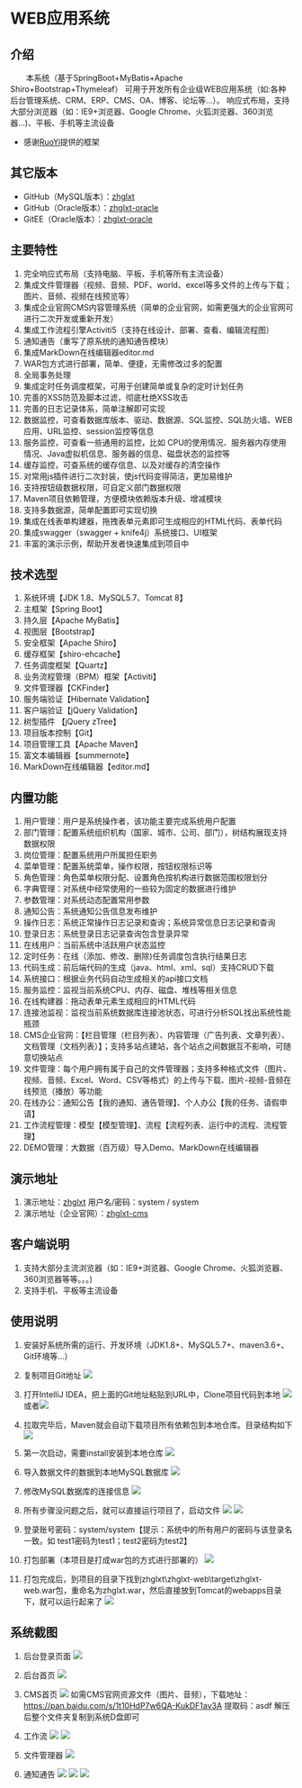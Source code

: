 # WEB应用系统

## 介绍
&emsp;&emsp;本系统（基于SpringBoot+MyBatis+Apache Shiro+Bootstrap+Thymeleaf） 可用于开发所有企业级WEB应用系统（如:各种后台管理系统、CRM、ERP、CMS、OA、博客、论坛等...）。
响应式布局，支持大部分浏览器（如：IE9+浏览器、Google Chrome、火狐浏览器、360浏览器...)、平板、手机等主流设备

- 感谢[RuoYi](https://gitee.com/y_project/RuoYi "若依")提供的框架

## 其它版本
- GitHub（MySQL版本）：[zhglxt](https://github.com/liuwy-dlsdys/zhglxt "WEB应用系统")
- GitHub（Oracle版本）：[zhglxt-oracle](https://github.com/liuwy-dlsdys/zhglxt-oracle "WEB应用系统-Oracle版本")
- GitEE（Oracle版本）：[zhglxt-oracle](https://gitee.com/liuwy_dlsdys/zhglxt-oracle "WEB应用系统-Oracle版本")

## 主要特性
1. 完全响应式布局（支持电脑、平板、手机等所有主流设备）
2. 集成文件管理器（视频、音频、PDF、world、excel等多文件的上传与下载；图片、音频、视频在线预览等）
3. 集成企业官网CMS内容管理系统（简单的企业官网，如需更强大的企业官网可进行二次开发或重新开发）
4. 集成工作流程引擎Activiti5（支持在线设计、部署、查看、编辑流程图）
5. 通知通告（重写了原系统的通知通告模块）
6. 集成MarkDown在线编辑器editor.md
7. WAR包方式进行部署，简单、便捷，无需修改过多的配置
8. 全局事务处理
9. 集成定时任务调度框架，可用于创建简单或复杂的定时计划任务
10. 完善的XSS防范及脚本过滤，彻底杜绝XSS攻击
11. 完善的日志记录体系，简单注解即可实现
12. 数据监控，可查看数据库版本、驱动、数据源、SQL监控、SQL防火墙、WEB应用、URL监控、session监控等信息
13. 服务监控，可查看一些通用的监控，比如 CPU的使用情况、服务器内存使用情况、Java虚拟机信息、服务器的信息、磁盘状态的监控等
14. 缓存监控，可查系统的缓存信息、以及对缓存的清空操作
15. 对常用js插件进行二次封装，使js代码变得简洁，更加易维护
16. 支持按钮级数据权限，可自定义部门数据权限
17. Maven项目依赖管理，方便模块依赖版本升级、增减模块
18. 支持多数据源，简单配置即可实现切换
19. 集成在线表单构建器，拖拽表单元素即可生成相应的HTML代码、表单代码
20. 集成swagger（swagger + knife4j）系统接口、UI框架
21. 丰富的演示示例，帮助开发者快速集成到项目中

## 技术选型
1. 系统环境【JDK 1.8、MySQL5.7、Tomcat 8】
2. 主框架【Spring Boot】
3. 持久层【Apache MyBatis】
4. 视图层【Bootstrap】
5. 安全框架【Apache Shiro】
6. 缓存框架【shiro-ehcache】
7. 任务调度框架【Quartz】
8. 业务流程管理（BPM）框架【Activiti】
9. 文件管理器【CKFinder】
10. 服务端验证【Hibernate Validation】
11. 客户端验证【jQuery Validation】
12. 树型插件 【jQuery zTree】
13. 项目版本控制【Git】
14. 项目管理工具【Apache Maven】
15. 富文本编辑器【summernote】
16. MarkDown在线编辑器【editor.md】

## 内置功能
1.  用户管理：用户是系统操作者，该功能主要完成系统用户配置
2.  部门管理：配置系统组织机构（国家、城市、公司、部门），树结构展现支持数据权限
3.  岗位管理：配置系统用户所属担任职务
4.  菜单管理：配置系统菜单，操作权限，按钮权限标识等
5.  角色管理：角色菜单权限分配、设置角色按机构进行数据范围权限划分
6.  字典管理：对系统中经常使用的一些较为固定的数据进行维护
7.  参数管理：对系统动态配置常用参数
8.  通知公告：系统通知公告信息发布维护
9.  操作日志：系统正常操作日志记录和查询；系统异常信息日志记录和查询
10. 登录日志：系统登录日志记录查询包含登录异常
11. 在线用户：当前系统中活跃用户状态监控
12. 定时任务：在线（添加、修改、删除)任务调度包含执行结果日志
13. 代码生成：前后端代码的生成（java、html、xml、sql）支持CRUD下载 
14. 系统接口：根据业务代码自动生成相关的api接口文档
15. 服务监控：监视当前系统CPU、内存、磁盘、堆栈等相关信息
16. 在线构建器：拖动表单元素生成相应的HTML代码
17. 连接池监视：监视当前系统数据库连接池状态，可进行分析SQL找出系统性能瓶颈
18. CMS企业官网：【栏目管理（栏目列表）、内容管理（广告列表、文章列表）、文档管理（文档列表）】；支持多站点建站，各个站点之间数据互不影响，可随意切换站点
19. 文件管理：每个用户拥有属于自己的文件管理器；支持多种格式文件（图片、视频、音频、Excel、Word、CSV等格式）的上传与下载、图片-视频-音频在线预览（播放）等功能
20. 在线办公：通知公告【我的通知、通告管理】、个人办公【我的任务、请假申请】
21. 工作流程管理：模型【模型管理】、流程【流程列表、运行中的流程、流程管理】
22. DEMO管理：大数据（百万级）导入Demo、MarkDown在线编辑器

## 演示地址
1. 演示地址：[zhglxt](http://8.134.117.219:8080/zhglxt "WEB应用系统") 用户名/密码：system / system
2. 演示地址（企业官网）：[zhglxt-cms](http://8.134.117.219:8080/zhglxt/cms/index.html "企业官网")

## 客户端说明
1.  支持大部分主流浏览器（如：IE9+浏览器、Google Chrome、火狐浏览器、360浏览器等等。。。)
2.  支持手机、平板等主流设备

## 使用说明
1. 安装好系统所需的运行、开发环境（JDK1.8+、MySQL5.7+、maven3.6+、Git环境等...）
2. 复制项目Git地址
   ![](zhglxt-web/src/main/resources/static/img/sys/direction/a.png)

3. 打开IntelliJ IDEA，把上面的Git地址粘贴到URL中，Clone项目代码到本地
   ![](zhglxt-web/src/main/resources/static/img/sys/direction/b.png)
   或者![](zhglxt-web/src/main/resources/static/img/sys/direction/b2.png)

4. 拉取完毕后，Maven就会自动下载项目所有依赖包到本地仓库。目录结构如下
   ![](zhglxt-web/src/main/resources/static/img/sys/direction/c.png)

5. 第一次启动，需要install安装到本地仓库
   ![](zhglxt-web/src/main/resources/static/img/sys/direction/d.png)

6. 导入数据文件的数据到本地MySQL数据库
   ![](zhglxt-web/src/main/resources/static/img/sys/direction/e.png)

7. 修改MySQL数据库的连接信息
   ![](zhglxt-web/src/main/resources/static/img/sys/direction/f.png)

8. 所有步骤没问题之后，就可以直接运行项目了，启动文件
   ![](zhglxt-web/src/main/resources/static/img/sys/direction/g.png)
   ![](zhglxt-web/src/main/resources/static/img/sys/direction/g2.png)

9. 登录账号密码：system/system【提示：系统中的所有用户的密码与该登录名一致。如 test1密码为test1；test2密码为test2】

10. 打包部署（本项目是打成war包的方式进行部署的）
    ![](zhglxt-web/src/main/resources/static/img/sys/direction/h.png)

11. 打包完成后，到项目的目录下找到zhglxt\zhglxt-web\target\zhglxt-web.war包，重命名为zhglxt.war，然后直接放到Tomcat的webapps目录下，就可以运行起来了
    ![](zhglxt-web/src/main/resources/static/img/sys/direction/i.png)

## 系统截图
1. 后台登录页面
   ![](zhglxt-web/src/main/resources/static/img/sys/a.png)

2. 后台首页
   ![](zhglxt-web/src/main/resources/static/img/sys/b.png)

3. CMS首页
   ![](zhglxt-web/src/main/resources/static/img/sys/c.png)
   如需CMS官网资源文件（图片、音频），下载地址：https://pan.baidu.com/s/1t10HdP7w6QA-KukDF1av3A  提取码：asdf 解压后整个文件夹复制到系统D盘即可

4. 工作流
   ![](zhglxt-web/src/main/resources/static/img/sys/d.png)
   ![](zhglxt-web/src/main/resources/static/img/sys/d2.png)

5. 文件管理器
   ![](zhglxt-web/src/main/resources/static/img/sys/e.png)

6. 通知通告
   ![](zhglxt-web/src/main/resources/static/img/sys/f.png)
   ![](zhglxt-web/src/main/resources/static/img/sys/f2.png)
   ![](zhglxt-web/src/main/resources/static/img/sys/f3.png)